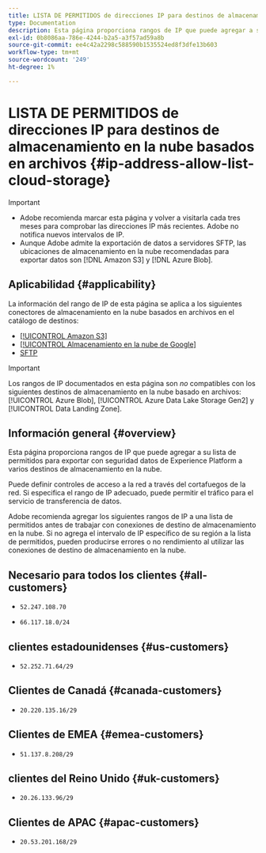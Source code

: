 ```yaml
---
title: LISTA DE PERMITIDOS de direcciones IP para destinos de almacenamiento en la nube basados en archivos
type: Documentation
description: Esta página proporciona rangos de IP que puede agregar a su lista de permitidos para exportar con seguridad datos de Experience Platform a destinos de almacenamiento en la nube.
exl-id: 0b8086aa-786e-4244-b2a5-a3f57ad59a8b
source-git-commit: ee4c42a2298c588590b1535524ed8f3dfe13b603
workflow-type: tm+mt
source-wordcount: '249'
ht-degree: 1%

---
```


# LISTA DE PERMITIDOS de direcciones IP para destinos de almacenamiento en la nube basados en archivos {#ip-address-allow-list-cloud-storage}

>[!IMPORTANT]
>
> * Adobe recomienda marcar esta página y volver a visitarla cada tres meses para comprobar las direcciones IP más recientes. Adobe no notifica nuevos intervalos de IP.
> * Aunque Adobe admite la exportación de datos a servidores SFTP, las ubicaciones de almacenamiento en la nube recomendadas para exportar datos son [!DNL Amazon S3] y [!DNL Azure Blob].

## Aplicabilidad {#applicability}

La información del rango de IP de esta página se aplica a los siguientes conectores de almacenamiento en la nube basados en archivos en el catálogo de destinos:

* [[!UICONTROL Amazon S3]](./amazon-s3.md)
* [[!UICONTROL Almacenamiento en la nube de Google]](google-cloud-storage.md)
* [SFTP](./sftp.md)

>[!IMPORTANT]
>
>Los rangos de IP documentados en esta página son *no* compatibles con los siguientes destinos de almacenamiento en la nube basado en archivos: [!UICONTROL Azure Blob], [!UICONTROL Azure Data Lake Storage Gen2] y [!UICONTROL Data Landing Zone].

## Información general {#overview}

Esta página proporciona rangos de IP que puede agregar a su lista de permitidos para exportar con seguridad datos de Experience Platform a varios destinos de almacenamiento en la nube.

Puede definir controles de acceso a la red a través del cortafuegos de la red. Si especifica el rango de IP adecuado, puede permitir el tráfico para el servicio de transferencia de datos.

Adobe recomienda agregar los siguientes rangos de IP a una lista de permitidos antes de trabajar con conexiones de destino de almacenamiento en la nube. Si no agrega el intervalo de IP específico de su región a la lista de permitidos, pueden producirse errores o no rendimiento al utilizar las conexiones de destino de almacenamiento en la nube.

## Necesario para todos los clientes {#all-customers}

* `52.247.108.70`
<!-- 
## US customers running on AWS {#aws}

The IP range below applies to Experience Platform customers running on Amazon Web Services (AWS). See the [Experience Platform Multi-Cloud overview](../../../landing/multi-cloud.md) for more information.

>[!NOTE]
>
>This IP range is not supported for customers running on AWS who use file-based destinations to export data to Amazon S3. -->

* `66.117.18.0/24`

## clientes estadounidenses {#us-customers}

* `52.252.71.64/29`

## Clientes de Canadá {#canada-customers}

* `20.220.135.16/29`

## Clientes de EMEA {#emea-customers}

* `51.137.8.208/29`

## clientes del Reino Unido {#uk-customers}

* `20.26.133.96/29`

## Clientes de APAC {#apac-customers}

* `20.53.201.168/29`
